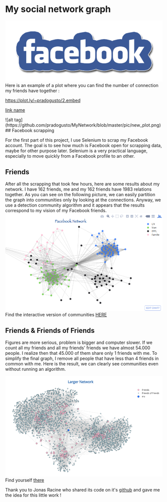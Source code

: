 # My social network graph

![alt tag](https://github.com/pradogusto/MyNetwork/blob/master/pic/FB.png)
Here is an example of a plot where you can find the number of connection my friends have together : <p><a href="https://plot.ly/~pradogusto/2.embed" target="_blank">https://plot.ly/~pradogusto/2.embed</a></p>

<p><a href="url_link" target="_blank">link name</a></p>
![alt tag](https://github.com/pradogusto/MyNetwork/blob/master/pic/new_plot.png)
## Facebook scrapping

For the first part of this project, I use Selenium to scrap my Facebook account. The goal is to see how much is Facebook open for scrapping data, maybe for other purpose later. Selenium is a very practical language, especially to move quickly from a Facebook profile to an other.

## Friends

After all the scrapping that took few hours, here are some results about my network.
I have 162 friends, me and my 162 friends have 1983 relations together. As you can see on the following picture, we can easily partition the graph into communities only by looking at the connections. Anyway, we use a detection community algorithm and it appears that the results correspond to my vision of my Facebook friends.
![alt tag](https://github.com/pradogusto/MyNetwork/blob/master/pic/my_net.png)
Find the interactive version of communities [HERE](https://plot.ly/~pradogusto/0.embed)

## Friends & Friends of Friends 

Figures are more serious, problem is bigger and computer slower. If we count all my friends and all my friends' friends we have almost 54.000 people. I realize then that 45.000 of them share only 1 friends with me. To simplify the final graph, I remove all people that have less than 4 friends in common with me. Here is the result, we can clearly see communities even without running an algorithm.

![alt tag](https://github.com/pradogusto/MyNetwork/blob/master/pic/larger_net.png)
Find yourself [there](https://plot.ly/~pradogusto/6.embed)

Thank you to Jonas Racine who shared its code on it's [github](https://github.com/jonasracine) and gave me the idea for this little work !
